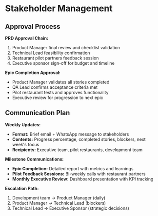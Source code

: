 # Stakeholder Management

## Approval Process
**PRD Approval Chain:**
1. Product Manager final review and checklist validation
2. Technical Lead feasibility confirmation
3. Restaurant pilot partners feedback session
4. Executive sponsor sign-off for budget and timeline

**Epic Completion Approval:**
- Product Manager validates all stories completed
- QA Lead confirms acceptance criteria met
- Pilot restaurant tests and approves functionality
- Executive review for progression to next epic

## Communication Plan
**Weekly Updates:**
- **Format:** Brief email + WhatsApp message to stakeholders
- **Contents:** Progress percentage, completed stories, blockers, next week's focus
- **Recipients:** Executive team, pilot restaurants, development team

**Milestone Communications:**
- **Epic Completion:** Detailed report with metrics and learnings
- **Pilot Feedback Sessions:** Bi-weekly calls with restaurant partners
- **Monthly Executive Review:** Dashboard presentation with KPI tracking

**Escalation Path:**
1. Development team → Product Manager (daily)
2. Product Manager → Technical Lead (blockers)
3. Technical Lead → Executive Sponsor (strategic decisions)
